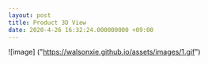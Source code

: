 ```yaml
---
layout: post
title: Product 3D View
date: 2020-4-26 16:32:24.000000000 +09:00
---
```


![image]
("https://walsonxie.github.io/assets/images/1.gif")

